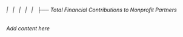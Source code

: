 ###### |   |   |   |   |   ├── Total Financial Contributions to Nonprofit Partners

*Add content here*